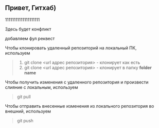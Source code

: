 ## Привет, Гитхаб)

11111111111111111111

Здесь будет конфликт

добавляем фул реквест


Чтобы клонировать удаленный репозиторий на локальный ПК, используем
> 1. git clone <url адрес репозитория> - клонирует как есть    
> 2. git clone <url адрес репозитория> <folder name> - клонирует в папку **folder name**

Чтобы получить изменения с удаленного репозитория и произвести слияние с локальным, используем
> git pull

Чтобы отправить внесенные изменения из локального репозитория во внешний, используем
> git push

